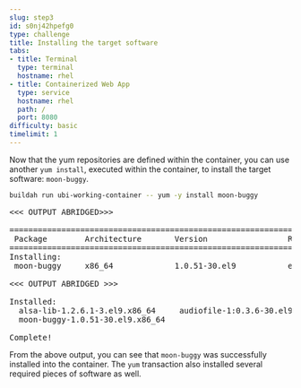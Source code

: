 ```yaml
---
slug: step3
id: s0nj42hpefg0
type: challenge
title: Installing the target software
tabs:
- title: Terminal
  type: terminal
  hostname: rhel
- title: Containerized Web App
  type: service
  hostname: rhel
  path: /
  port: 8080
difficulty: basic
timelimit: 1
---
```

Now that the yum repositories are defined within the container, you can use
another `yum install`, executed within the container, to install the target
software: `moon-buggy`.

```bash
buildah run ubi-working-container -- yum -y install moon-buggy
```

<pre class="file">
<<< OUTPUT ABRIDGED>>>

==============================================================================================
 Package        Architecture       Version                 Repository          Size
==============================================================================================
Installing:
 moon-buggy     x86_64             1.0.51-30.el9           epel                79 k

<<< OUTPUT ABRIDGED >>>

Installed:
  alsa-lib-1.2.6.1-3.el9.x86_64     audiofile-1:0.3.6-30.el9.x86_64   esound-libs-1:0.2.41-27.el9.x86_64   flac-libs-1.3.3-9.el9.x86_64   libogg-2:1.3.4-6.el9.x86_64
  moon-buggy-1.0.51-30.el9.x86_64

Complete!
</pre>

From the above output, you can see that `moon-buggy` was successfully installed
into the container.  The `yum` transaction also installed several required
pieces of software as well.
